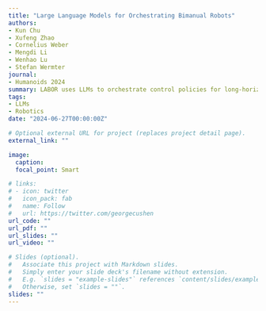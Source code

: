 ```yaml
---
title: "Large Language Models for Orchestrating Bimanual Robots"
authors: 
- Kun Chu
- Xufeng Zhao
- Cornelius Weber
- Mengdi Li
- Wenhao Lu
- Stefan Wermter
journal: 
- Humanoids 2024
summary: LABOR uses LLMs to orchestrate control policies for long-horizon bimanual manipulation tasks. By leveraging task reasoning and coordination via language, it achieves higher success rates on simulated tasks with the NICOL robot and provides insights into LLM-based control challenges.
tags:
- LLMs
- Robotics
date: "2024-06-27T00:00:00Z"

# Optional external URL for project (replaces project detail page).
external_link: ""

image:
  caption: 
  focal_point: Smart

# links:
# - icon: twitter
#   icon_pack: fab
#   name: Follow
#   url: https://twitter.com/georgecushen
url_code: ""
url_pdf: ""
url_slides: ""
url_video: ""

# Slides (optional).
#   Associate this project with Markdown slides.
#   Simply enter your slide deck's filename without extension.
#   E.g. `slides = "example-slides"` references `content/slides/example-slides.md`.
#   Otherwise, set `slides = ""`.
slides: ""
---
```

